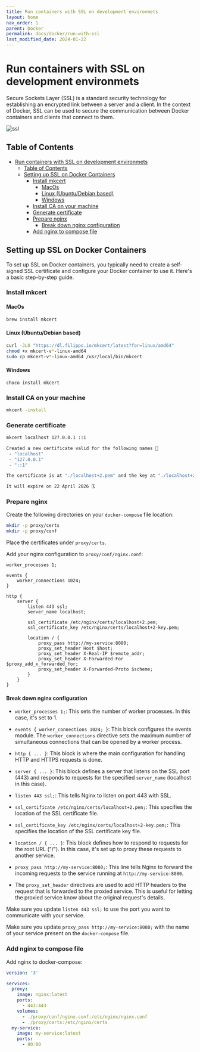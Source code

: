 ```yaml
---
title: Run containers with SSL on development environmets
layout: home
nav_order: 1
parent: Docker
permalink: docs/docker/run-with-ssl
last_modified_date: 2024-01-22
---
```


# Run containers with SSL on development environmets

Secure Sockets Layer (SSL) is a standard security technology for establishing an encrypted link between a server and a client. In the context of Docker, SSL can be used to secure the communication between Docker containers and clients that connect to them.

![ssl](https://user-cube.github.io/devops-cheatsheet/assets/images/docker/ssl.jpeg)

## Table of Contents

- [Run containers with SSL on development environmets](#run-containers-with-ssl-on-development-environmets)
  * [Table of Contents](#table-of-contents)
  * [Setting up SSL on Docker Containers](#setting-up-ssl-on-docker-containers)
    + [Install mkcert](#install-mkcert)
      - [MacOs](#macos)
      - [Linux (Ubuntu/Debian based)](#linux-ubuntudebian-based)
      - [Windows](#windows)
    + [Install CA on your machine](#install-ca-on-your-machine)
    + [Generate certificate](#generate-certificate)
    + [Prepare nginx](#prepare-nginx)
      - [Break down nginx configuration](#break-down-nginx-configuration)
    + [Add nginx to compose file](#add-nginx-to-compose-file)

## Setting up SSL on Docker Containers

To set up SSL on Docker containers, you typically need to create a self-signed SSL certificate and configure your Docker container to use it. Here's a basic step-by-step guide.

### Install mkcert

#### MacOs
```bash
brew install mkcert
```

#### Linux (Ubuntu/Debian based)

```bash
curl -JLO "https://dl.filippo.io/mkcert/latest?for=linux/amd64"
chmod +x mkcert-v*-linux-amd64
sudo cp mkcert-v*-linux-amd64 /usr/local/bin/mkcert
```

#### Windows

```shell
choco install mkcert
```

### Install CA on your machine

```bash
mkcert -install
```

### Generate certificate

```bash
mkcert localhost 127.0.0.1 ::1

Created a new certificate valid for the following names 📜
 - "localhost"
 - "127.0.0.1"
 - "::1"

The certificate is at "./localhost+2.pem" and the key at "./localhost+2-key.pem" ✅

It will expire on 22 April 2026 🗓
```

### Prepare nginx

Create the following directories on your `docker-compose` file location:

```bash
mkdir -p proxy/certs
mkdir -p proxy/conf
```

Place the certificates under `proxy/certs`. 

Add your nginx configuration to `proxy/conf/nginx.conf`:

```nginx
worker_processes 1;

events {
    worker_connections 1024;
}

http {
    server {
        listen 443 ssl;
        server_name localhost;

        ssl_certificate /etc/nginx/certs/localhost+2.pem;
        ssl_certificate_key /etc/nginx/certs/localhost+2-key.pem;

        location / {
            proxy_pass http://my-service:8080;
            proxy_set_header Host $host;
            proxy_set_header X-Real-IP $remote_addr;
            proxy_set_header X-Forwarded-For $proxy_add_x_forwarded_for;
            proxy_set_header X-Forwarded-Proto $scheme;
        }
    }
}
```

#### Break down nginx configuration

- `worker_processes 1;`: This sets the number of worker processes. In this case, it's set to 1.

- `events { worker_connections 1024; }`: This block configures the events module. The `worker_connections` directive sets the maximum number of simultaneous connections that can be opened by a worker process.

- `http { ... }`: This block is where the main configuration for handling HTTP and HTTPS requests is done.

- `server { ... }`: This block defines a server that listens on the SSL port (443) and responds to requests for the specified `server_name` (localhost in this case).

- `listen 443 ssl;`: This tells Nginx to listen on port 443 with SSL.

- `ssl_certificate /etc/nginx/certs/localhost+2.pem;`: This specifies the location of the SSL certificate file.

- `ssl_certificate_key /etc/nginx/certs/localhost+2-key.pem;`: This specifies the location of the SSL certificate key file.

- `location / { ... }`: This block defines how to respond to requests for the root URL ("/"). In this case, it's set up to proxy these requests to another service.

- `proxy_pass http://my-service:8080;`: This line tells Nginx to forward the incoming requests to the service running at `http://my-service:8080`.

- The `proxy_set_header` directives are used to add HTTP headers to the request that is forwarded to the proxied service. This is useful for letting the proxied service know about the original request's details.

Make sure you update `listen 443 ssl;` to use the port you want to communicate with your service.

Make sure you update `proxy_pass http://my-service:8080;` with the name of your service present on the `docker-compose` file.

### Add nginx to compose file

Add nginx to docker-compose:

```yaml
version: '3'

services:
  proxy:
    image: nginx:latest
    ports:
      - 443:443
    volumes:
      - ./proxy/conf/nginx.conf:/etc/nginx/nginx.conf
      - ./proxy/certs:/etc/nginx/certs 
  my-service:
    image: my-service:latest
    ports:
      - 80:80
```
